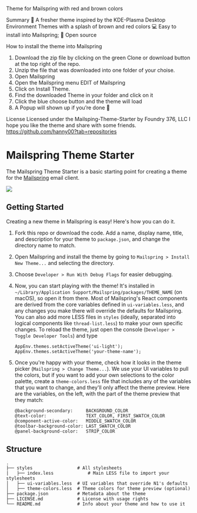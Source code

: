 ﻿Theme for Mailspring with red and brown colors

Summary 
📍 A fresher theme inspired by the KDE-Plasma Desktop Environment Themes with a splash of brown and red colors
💻 Easy to install into Mailspring; 🎉 Open source 

How to install the theme into Mailspring 
1. Download the zip file by clicking on the green Clone or download button at the top right of the repo.
2. Unzip the file that was downloaded into one folder of your choise.
3. Open Mailspring
4. Open the Mailspring menu EDIT of Mailspring
5. Click on Install Theme. 
6. Find the downloaded Theme in your folder and click on it
7. Click the blue choose button and the theme will load
8. A Popup will shown up if you’re done 🎉

                                                                                 

License 
Licensed under the Mailsping-Theme-Starter by Foundry 376, LLC 
I hope you like the theme and share with some friends. 
https://github.com/hanny00?tab=repositories
# Mailspring Theme Starter

The Mailspring Theme Starter is a basic starting point for creating a theme for
the [Mailspring](http://www.getmailspring.com/) email client.

<img src="https://raw.githubusercontent.com/Foundry376/Mailspring-Theme-Starter/master/screenshot/custom-theme.png" />

## Getting Started

Creating a new theme in Mailspring is easy! Here's how you can do it.

1. Fork this repo or download the code. Add a name, display name, title, and
   description for your theme to `package.json`, and change the directory name
   to match.

2. Open Mailspring  and install the theme by going to `Mailspring > Install New Theme...`
   and selecting the directory.

3. Choose `Developer > Run With Debug Flags` for easier debugging.

4. Now, you can start playing with the theme! It's installed in
   `~/Library/Application Support/Mailspring/packages/THEME_NAME` (on macOS), so
   open it from there. Most of Mailspring's React components are derived from
   the core variables defined in `ui-variables.less`, and any changes you make
   there will override the defaults for Mailspring. You can also add more LESS
   files in `styles` (ideally, separated into logical components like
   `thread-list.less`) to make your own specific changes. To reload the theme,
   just open the console (`Developer > Toggle Developer Tools`) and type

   ```
   AppEnv.themes.setActiveTheme('ui-light');
   AppEnv.themes.setActiveTheme('your-theme-name');
   ```

5. Once you're happy with your theme, check how it looks in the theme picker
   (`Mailspring > Change Theme...`). We use your UI variables to pull the
   colors, but if you want to add your own selections to the color palette,
   create a `theme-colors.less` file that includes any of the variables that you
   want to change, and they'll only affect the theme preview. Here are the
   variables, on the left, with the part of the theme preview that they match:

   ```
   @background-secondary:     BACKGROUND_COLOR
   @text-color:               TEXT_COLOR, FIRST_SWATCH_COLOR
   @component-active-color:   MIDDLE_SWATCH_COLOR
   @toolbar-background-color: LAST_SWATCH_COLOR
   @panel-background-color:   STRIP_COLOR
   ```

## Structure

```
.
├── styles                 # All stylesheets
|   ├── index.less             # Main LESS file to import your stylesheets
│   ├── ui-variables.less  # UI variables that override N1's defaults
│   ├── theme-colors.less  # Theme colors for theme preview (optional)
├── package.json           # Metadata about the theme
├── LICENSE.md             # License with usage rights
└── README.md              # Info about your theme and how to use it
```
